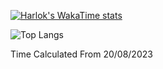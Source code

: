 [![Harlok's WakaTime stats](https://github-readme-stats.vercel.app/api/wakatime?username=FabioTambu&theme=nord&langs_count=10)](https://github.com/anuraghazra/github-readme-stats)

![Top Langs](https://github-readme-stats.vercel.app/api/top-langs/?username=FabioTambu&layout=compact&theme=nord&langs)

Time Calculated From 20/08/2023
